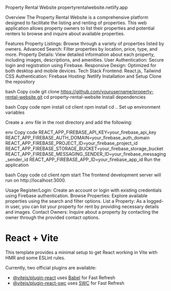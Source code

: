 

Property Rental Website
propertyrentalwebsite.netlify.app

Overview
The Property Rental Website is a comprehensive platform designed to facilitate the listing and renting of properties. This web application allows property owners to list their properties and potential renters to browse and inquire about available properties.

Features
Property Listings: Browse through a variety of properties listed by owners.
Advanced Search: Filter properties by location, price, type, and more.
Property Details: View detailed information about each property, including images, descriptions, and amenities.
User Authentication: Secure login and registration using Firebase.
Responsive Design: Optimized for both desktop and mobile devices.
Tech Stack
Frontend: React.js, Tailwind CSS
Authentication: Firebase
Hosting: Netlify
Installation and Setup
Clone the repository

bash
Copy code
git clone https://github.com/yourusername/property-rental-website.git
cd property-rental-website
Install dependencies

bash
Copy code
npm install
cd client
npm install
cd ..
Set up environment variables

Create a .env file in the root directory and add the following:

env
Copy code
REACT_APP_FIREBASE_API_KEY=your_firebase_api_key
REACT_APP_FIREBASE_AUTH_DOMAIN=your_firebase_auth_domain
REACT_APP_FIREBASE_PROJECT_ID=your_firebase_project_id
REACT_APP_FIREBASE_STORAGE_BUCKET=your_firebase_storage_bucket
REACT_APP_FIREBASE_MESSAGING_SENDER_ID=your_firebase_messaging_sender_id
REACT_APP_FIREBASE_APP_ID=your_firebase_app_id
Run the application

bash
Copy code
cd client
npm start
The frontend development server will run on http://localhost:3000.

Usage
Register/Login: Create an account or login with existing credentials using Firebase authentication.
Browse Properties: Explore available properties using the search and filter options.
List a Property: As a logged-in user, you can list your property for rent by providing necessary details and images.
Contact Owners: Inquire about a property by contacting the owner through the provided contact options.
# React + Vite

This template provides a minimal setup to get React working in Vite with HMR and some ESLint rules.

Currently, two official plugins are available:

- [@vitejs/plugin-react](https://github.com/vitejs/vite-plugin-react/blob/main/packages/plugin-react/README.md) uses [Babel](https://babeljs.io/) for Fast Refresh
- [@vitejs/plugin-react-swc](https://github.com/vitejs/vite-plugin-react-swc) uses [SWC](https://swc.rs/) for Fast Refresh
